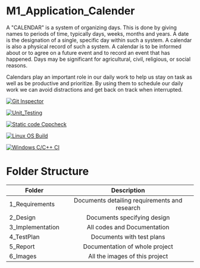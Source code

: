 # M1_Application_Calender

A "CALENDAR" is a system of organizing days. This is done by giving names to periods of time, typically days, weeks, months and years. A date is the designation of a single, specific day within such a system. A calendar is also a physical record of such a system. A calendar is to be informed about or to agree on a future event and to record an event that has happened. Days may be significant for agricultural, civil, religious, or social reasons.

Calendars play an important role in our daily work to help us stay on task as well as be productive and prioritize. By using them to schedule our daily work we can avoid distractions and get back on track when interrupted.

[![Git Inspector](https://github.com/pasumarthiharitha/M1_APP_CALENDER/actions/workflows/Git_inspector.yml/badge.svg)](https://github.com/pasumarthiharitha/M1_APP_CALENDER/actions/workflows/Git_inspector.yml) 

[![Unit_Testing](https://github.com/pasumarthiharitha/M1_APP_CALENDER/actions/workflows/Unit_testing.yml/badge.svg)](https://github.com/pasumarthiharitha/M1_APP_CALENDER/actions/workflows/Unit_testing.yml)

[![Static code Cppcheck](https://github.com/pasumarthiharitha/M1_APP_CALENDER/actions/workflows/cppcheck.yml/badge.svg)](https://github.com/pasumarthiharitha/M1_APP_CALENDER/actions/workflows/cppcheck.yml)

[![Linux OS Build](https://github.com/pasumarthiharitha/M1_APP_CALENDER/actions/workflows/Build_Linux.yml/badge.svg)](https://github.com/pasumarthiharitha/M1_APP_CALENDER/actions/workflows/Build_Linux.yml)

[![Windows C/C++ CI](https://github.com/pasumarthiharitha/M1_APP_CALENDER/actions/workflows/windows_c-cpp.yml/badge.svg)](https://github.com/pasumarthiharitha/M1_APP_CALENDER/actions/workflows/windows_c-cpp.yml)

# Folder Structure
| Folder   |      Description     |  
|----------|:-------------:|
| 1_Requirements |  Documents detailing requirements and research |
| 2_Design |    Documents specifying design  | 
| 3_Implementation |   All codes and Documentation  |
| 4_TestPlan |  Documents with test plans |
| 5_Report |    Documentation of whole project  | 
| 6_Images |    All the images of this project  |
